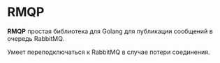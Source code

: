 # RMQP

**RMQP** простая библиотека для Golang для публикации сообщений в очередь RabbitMQ.

Умеет переподключаться к RabbitMQ в случае потери соединения.
